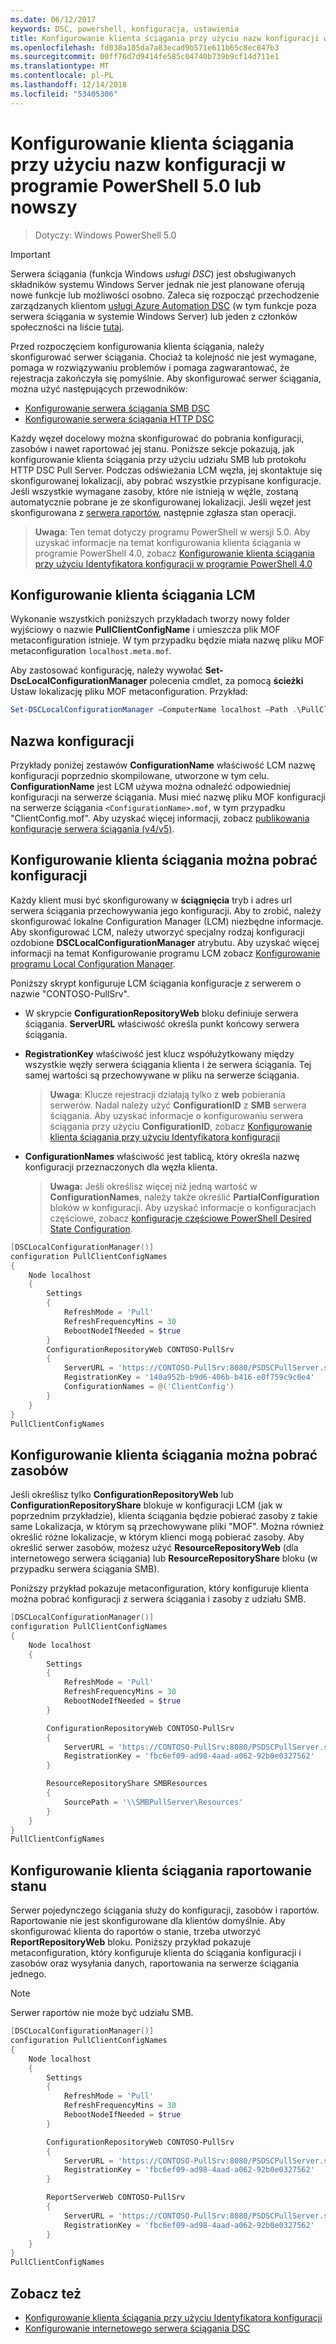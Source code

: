 ```yaml
---
ms.date: 06/12/2017
keywords: DSC, powershell, konfiguracja, ustawienia
title: Konfigurowanie klienta ściągania przy użyciu nazw konfiguracji w programie PowerShell 5.0 lub nowszy
ms.openlocfilehash: fd038a105da7a83ecad9b571e611b65c8ec847b3
ms.sourcegitcommit: 00ff76d7d9414fe585c04740b739b9cf14d711e1
ms.translationtype: MT
ms.contentlocale: pl-PL
ms.lasthandoff: 12/14/2018
ms.locfileid: "53405306"
---
```

# <a name="set-up-a-pull-client-using-configuration-names-in-powershell-50-and-later"></a>Konfigurowanie klienta ściągania przy użyciu nazw konfiguracji w programie PowerShell 5.0 lub nowszy

> Dotyczy: Windows PowerShell 5.0

> [!IMPORTANT]
> Serwera ściągania (funkcja Windows *usługi DSC*) jest obsługiwanych składników systemu Windows Server jednak nie jest planowane oferują nowe funkcje lub możliwości osobno. Zaleca się rozpocząć przechodzenie zarządzanych klientom [usługi Azure Automation DSC](/azure/automation/automation-dsc-getting-started) (w tym funkcje poza serwera ściągania w systemie Windows Server) lub jeden z członków społeczności na liście [tutaj](pullserver.md#community-solutions-for-pull-service).

Przed rozpoczęciem konfigurowania klienta ściągania, należy skonfigurować serwer ściągania. Chociaż ta kolejność nie jest wymagane, pomaga w rozwiązywaniu problemów i pomaga zagwarantować, że rejestracja zakończyła się pomyślnie. Aby skonfigurować serwer ściągania, można użyć następujących przewodników:

- [Konfigurowanie serwera ściągania SMB DSC](pullServerSmb.md)
- [Konfigurowanie serwera ściągania HTTP DSC](pullServer.md)

Każdy węzeł docelowy można skonfigurować do pobrania konfiguracji, zasobów i nawet raportować jej stanu. Poniższe sekcje pokazują, jak konfigurowanie klienta ściągania przy użyciu udziału SMB lub protokołu HTTP DSC Pull Server. Podczas odświeżania LCM węzła, jej skontaktuje się skonfigurowanej lokalizacji, aby pobrać wszystkie przypisane konfiguracje. Jeśli wszystkie wymagane zasoby, które nie istnieją w węźle, zostaną automatycznie pobrane je ze skonfigurowanej lokalizacji. Jeśli węzeł jest skonfigurowana z [serwera raportów](reportServer.md), następnie zgłasza stan operacji.

> **Uwaga**: Ten temat dotyczy programu PowerShell w wersji 5.0.
Aby uzyskać informacje na temat konfigurowania klienta ściągania w programie PowerShell 4.0, zobacz [Konfigurowanie klienta ściągania przy użyciu Identyfikatora konfiguracji w programie PowerShell 4.0](pullClientConfigID4.md)

## <a name="configure-the-pull-client-lcm"></a>Konfigurowanie klienta ściągania LCM

Wykonanie wszystkich poniższych przykładach tworzy nowy folder wyjściowy o nazwie **PullClientConfigName** i umieszcza plik MOF metaconfiguration istnieje. W tym przypadku będzie miała nazwę pliku MOF metaconfiguration `localhost.meta.mof`.

Aby zastosować konfigurację, należy wywołać **Set-DscLocalConfigurationManager** polecenia cmdlet, za pomocą **ścieżki** Ustaw lokalizację pliku MOF metaconfiguration. Przykład:

```powershell
Set-DSCLocalConfigurationManager –ComputerName localhost –Path .\PullClientConfigName –Verbose.
```

## <a name="configuration-name"></a>Nazwa konfiguracji

Przykłady poniżej zestawów **ConfigurationName** właściwość LCM nazwę konfiguracji poprzednio skompilowane, utworzone w tym celu. **ConfigurationName** jest LCM używa można odnaleźć odpowiedniej konfiguracji na serwerze ściągania. Musi mieć nazwę pliku MOF konfiguracji na serwerze ściągania `<ConfigurationName>.mof`, w tym przypadku "ClientConfig.mof". Aby uzyskać więcej informacji, zobacz [publikowania konfiguracje serwera ściągania (v4/v5)](publishConfigs.md).

## <a name="set-up-a-pull-client-to-download-configurations"></a>Konfigurowanie klienta ściągania można pobrać konfiguracji

Każdy klient musi być skonfigurowany w **ściągnięcia** tryb i adres url serwera ściągania przechowywania jego konfiguracji. Aby to zrobić, należy skonfigurować lokalne Configuration Manager (LCM) niezbędne informacje. Aby skonfigurować LCM, należy utworzyć specjalny rodzaj konfiguracji ozdobione **DSCLocalConfigurationManager** atrybutu. Aby uzyskać więcej informacji na temat Konfigurowanie programu LCM zobacz [Konfigurowanie programu Local Configuration Manager](../managing-nodes/metaConfig.md).

Poniższy skrypt konfiguruje LCM ściągania konfiguracje z serwerem o nazwie "CONTOSO-PullSrv".

- W skrypcie **ConfigurationRepositoryWeb** bloku definiuje serwera ściągania. **ServerURL** właściwość określa punkt końcowy serwera ściągania.

- **RegistrationKey** właściwość jest klucz współużytkowany między wszystkie węzły serwera ściągania klienta i że serwera ściągania. Tej samej wartości są przechowywane w pliku na serwerze ściągania.
  > **Uwaga**: Klucze rejestracji działają tylko z **web** pobierania serwerów. Nadal należy użyć **ConfigurationID** z **SMB** serwera ściągania.
  > Aby uzyskać informacje o konfigurowaniu serwera ściągania przy użyciu **ConfigurationID**, zobacz [Konfigurowanie klienta ściągania przy użyciu Identyfikatora konfiguracji](pullClientConfigId.md)

- **ConfigurationNames** właściwość jest tablicą, który określa nazwę konfiguracji przeznaczonych dla węzła klienta.
  >**Uwaga:** Jeśli określisz więcej niż jedną wartość w **ConfigurationNames**, należy także określić **PartialConfiguration** bloków w konfiguracji.
  >Aby uzyskać informacje o konfiguracjach częściowe, zobacz [konfiguracje częściowe PowerShell Desired State Configuration](partialConfigs.md).

```powershell
[DSCLocalConfigurationManager()]
configuration PullClientConfigNames
{
    Node localhost
    {
        Settings
        {
            RefreshMode = 'Pull'
            RefreshFrequencyMins = 30
            RebootNodeIfNeeded = $true
        }
        ConfigurationRepositoryWeb CONTOSO-PullSrv
        {
            ServerURL = 'https://CONTOSO-PullSrv:8080/PSDSCPullServer.svc'
            RegistrationKey = '140a952b-b9d6-406b-b416-e0f759c9c0e4'
            ConfigurationNames = @('ClientConfig')
        }
    }
}
PullClientConfigNames
```

## <a name="set-up-a-pull-client-to-download-resources"></a>Konfigurowanie klienta ściągania można pobrać zasobów

Jeśli określisz tylko **ConfigurationRepositoryWeb** lub **ConfigurationRepositoryShare** blokuje w konfiguracji LCM (jak w poprzednim przykładzie), klienta ściągania będzie pobierać zasoby z takie same Lokalizacja, w którym są przechowywane pliki "MOF". Można również określić różne lokalizacje, w którym klienci mogą pobierać zasoby. Aby określić serwer zasobów, możesz użyć **ResourceRepositoryWeb** (dla internetowego serwera ściągania) lub **ResourceRepositoryShare** bloku (w przypadku serwera ściągania SMB).

Poniższy przykład pokazuje metaconfiguration, który konfiguruje klienta można pobrać konfiguracji z serwera ściągania i zasoby z udziału SMB.

```powershell
[DSCLocalConfigurationManager()]
configuration PullClientConfigNames
{
    Node localhost
    {
        Settings
        {
            RefreshMode = 'Pull'
            RefreshFrequencyMins = 30
            RebootNodeIfNeeded = $true
        }

        ConfigurationRepositoryWeb CONTOSO-PullSrv
        {
            ServerURL = 'https://CONTOSO-PullSrv:8080/PSDSCPullServer.svc'
            RegistrationKey = 'fbc6ef09-ad98-4aad-a062-92b0e0327562'
        }

        ResourceRepositoryShare SMBResources
        {
            SourcePath = '\\SMBPullServer\Resources'
        }
    }
}
PullClientConfigNames
```

## <a name="set-up-a-pull-client-to-report-status"></a>Konfigurowanie klienta ściągania raportowanie stanu

Serwer pojedynczego ściągania służy do konfiguracji, zasobów i raportów. Raportowanie nie jest skonfigurowane dla klientów domyślnie. Aby skonfigurować klienta do raportów o stanie, trzeba utworzyć **ReportRepositoryWeb** bloku. Poniższy przykład pokazuje metaconfiguration, który konfiguruje klienta do ściągania konfiguracji i zasobów oraz wysyłania danych, raportowania na serwerze ściągania jednego.

> [!NOTE]
> Serwer raportów nie może być udziału SMB.

```powershell
[DSCLocalConfigurationManager()]
configuration PullClientConfigNames
{
    Node localhost
    {
        Settings
        {
            RefreshMode = 'Pull'
            RefreshFrequencyMins = 30
            RebootNodeIfNeeded = $true
        }

        ConfigurationRepositoryWeb CONTOSO-PullSrv
        {
            ServerURL = 'https://CONTOSO-PullSrv:8080/PSDSCPullServer.svc'
            RegistrationKey = 'fbc6ef09-ad98-4aad-a062-92b0e0327562'
        }

        ReportServerWeb CONTOSO-PullSrv
        {
            ServerURL = 'https://CONTOSO-PullSrv:8080/PSDSCPullServer.svc'
            RegistrationKey = 'fbc6ef09-ad98-4aad-a062-92b0e0327562'
        }
    }
}
PullClientConfigNames
```

## <a name="see-also"></a>Zobacz też

* [Konfigurowanie klienta ściągania przy użyciu Identyfikatora konfiguracji](PullClientConfigNames.md)
* [Konfigurowanie internetowego serwera ściągania DSC](pullServer.md)
